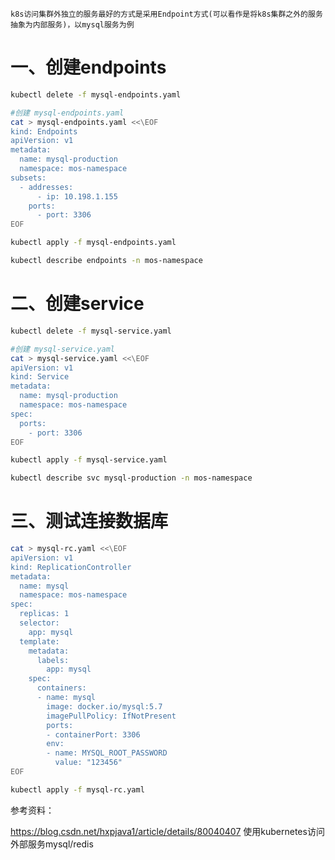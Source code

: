 `
k8s访问集群外独立的服务最好的方式是采用Endpoint方式(可以看作是将k8s集群之外的服务抽象为内部服务)，以mysql服务为例
`

# 一、创建endpoints
```bash
kubectl delete -f mysql-endpoints.yaml 

#创建 mysql-endpoints.yaml
cat > mysql-endpoints.yaml <<\EOF
kind: Endpoints
apiVersion: v1
metadata:
  name: mysql-production
  namespace: mos-namespace
subsets:
  - addresses:
      - ip: 10.198.1.155
    ports:
      - port: 3306
EOF

kubectl apply -f mysql-endpoints.yaml

kubectl describe endpoints -n mos-namespace
```

# 二、创建service
```bash
kubectl delete -f mysql-service.yaml

#创建 mysql-service.yaml
cat > mysql-service.yaml <<\EOF
apiVersion: v1
kind: Service
metadata:
  name: mysql-production
  namespace: mos-namespace
spec:
  ports:
    - port: 3306
EOF

kubectl apply -f mysql-service.yaml

kubectl describe svc mysql-production -n mos-namespace
```

# 三、测试连接数据库
```bash
cat > mysql-rc.yaml <<\EOF
apiVersion: v1
kind: ReplicationController
metadata:
  name: mysql
  namespace: mos-namespace
spec:
  replicas: 1
  selector:
    app: mysql
  template:
    metadata:
      labels:
        app: mysql
    spec:
      containers:
      - name: mysql
        image: docker.io/mysql:5.7
        imagePullPolicy: IfNotPresent
        ports:
        - containerPort: 3306
        env:
        - name: MYSQL_ROOT_PASSWORD
          value: "123456"
EOF

kubectl apply -f mysql-rc.yaml
```
参考资料：

https://blog.csdn.net/hxpjava1/article/details/80040407   使用kubernetes访问外部服务mysql/redis
